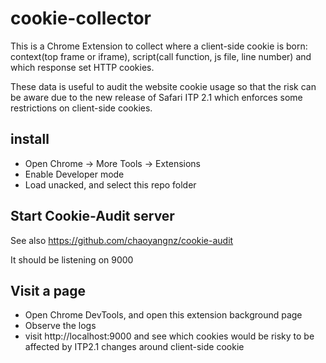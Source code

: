# cookie-collector

This is a Chrome Extension to collect where a client-side cookie is born: context(top frame or iframe), script(call function, js file, line number) and which response set HTTP cookies.

These data is useful to audit the website cookie usage so that the risk can be aware due to the new release of Safari ITP 2.1 which enforces some restrictions on client-side cookies.

## install

- Open Chrome -> More Tools -> Extensions
- Enable Developer mode
- Load unacked, and select this repo folder

## Start Cookie-Audit server

See also https://github.com/chaoyangnz/cookie-audit

It should be listening on 9000

## Visit a page

- Open Chrome DevTools, and open this extension background page
- Observe the logs
- visit http://localhost:9000 and see which cookies would be risky to be affected by ITP2.1 changes around client-side cookie

